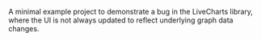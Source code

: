 A minimal example project to demonstrate a bug in the LiveCharts library, where the UI is not always updated to reflect underlying graph data changes.
